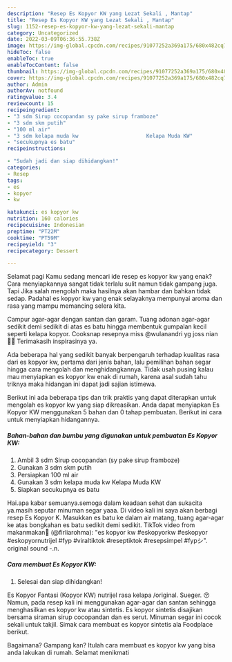 ```yaml
---
description: "Resep Es Kopyor KW yang Lezat Sekali , Mantap"
title: "Resep Es Kopyor KW yang Lezat Sekali , Mantap"
slug: 1152-resep-es-kopyor-kw-yang-lezat-sekali-mantap
category: Uncategorized
date: 2022-03-09T06:36:55.738Z
image: https://img-global.cpcdn.com/recipes/91077252a369a175/680x482cq70/es-kopyor-kw-foto-resep-utama.jpg
hideToc: false
enableToc: true
enableTocContent: false
thumbnail: https://img-global.cpcdn.com/recipes/91077252a369a175/680x482cq70/es-kopyor-kw-foto-resep-utama.jpg
cover: https://img-global.cpcdn.com/recipes/91077252a369a175/680x482cq70/es-kopyor-kw-foto-resep-utama.jpg
author: Admin
authorAv: notfound
ratingvalue: 3.4
reviewcount: 15
recipeingredient:
- "3 sdm Sirup cocopandan sy pake sirup framboze"
- "3 sdm skm putih"
- "100 ml air"
- "3 sdm kelapa muda kw                      Kelapa Muda KW"
- "secukupnya es batu"
recipeinstructions:

- "Sudah jadi dan siap dihidangkan!"
categories:
- Resep
tags:
- es
- kopyor
- kw

katakunci: es kopyor kw 
nutrition: 160 calories
recipecuisine: Indonesian
preptime: "PT22M"
cooktime: "PT59M"
recipeyield: "3"
recipecategory: Dessert

---
```



Selamat pagi Kamu sedang mencari ide resep es kopyor kw yang enak? Cara menyiapkannya sangat tidak terlalu sulit namun tidak gampang juga. Tapi Jika salah mengolah maka hasilnya akan hambar dan bahkan tidak sedap. Padahal es kopyor kw yang enak selayaknya mempunyai aroma dan rasa yang mampu memancing selera kita.


Campur agar-agar dengan santan dan garam. Tuang adonan agar-agar sedikit demi sedikit di atas es batu hingga membentuk gumpalan kecil seperti kelapa kopyor. Cooksnap resepnya miss @wulanandri yg joss nian 👍🏻 Terimakasih inspirasinya ya.

Ada beberapa hal yang sedikit banyak berpengaruh terhadap kualitas rasa dari es kopyor kw, pertama dari jenis bahan, lalu pemilihan bahan segar hingga cara mengolah dan menghidangkannya. Tidak usah pusing kalau mau menyiapkan es kopyor kw enak di rumah, karena asal sudah tahu triknya maka hidangan ini dapat jadi sajian istimewa.


Berikut ini ada beberapa tips dan trik praktis yang dapat diterapkan untuk mengolah es kopyor kw yang siap dikreasikan. Anda dapat menyiapkan Es Kopyor KW menggunakan 5 bahan dan 0 tahap pembuatan. Berikut ini cara untuk menyiapkan hidangannya.

<!--inarticleads1-->

##### Bahan-bahan dan bumbu yang digunakan untuk pembuatan Es Kopyor KW:

1. Ambil 3 sdm Sirup cocopandan (sy pake sirup framboze)
1. Gunakan 3 sdm skm putih
1. Persiapkan 100 ml air
1. Gunakan 3 sdm kelapa muda kw                      Kelapa Muda KW
1. Siapkan secukupnya es batu


Hai.apa kabar semuanya.semoga dalam keadaan sehat dan sukacita ya.masih seputar minuman segar yaaa. Di video kali ini saya akan berbagi resep Es Kopyor K. Masukkan es batu ke dalam air matang, tuang agar-agar ke atas bongkahan es batu sedikit demi sedikit. TikTok video from makanmakan🥨 (@firliarohma): &#34;es kopyor kw #eskopyorkw #eskopyor #eskopyornutrijel #fyp #viraltiktok #reseptiktok #resepsimpel #fypシ&#34;. original sound -.n. 

<!--inarticleads2-->

##### Cara membuat Es Kopyor KW:


1. Selesai dan siap dihidangkan!

Es Kopyor Fantasi (Kopyor KW) nutrijel rasa kelapa /original. Sueger. 😚 Namun, pada resep kali ini menggunakan agar-agar dan santan sehingga menghasilkan es kopyor kw atau sintetis. Es kopyor sintetis disajikan bersama siraman sirup cocopandan dan es serut. Minuman segar ini cocok sekali untuk takjil. Simak cara membuat es kopyor sintetis ala Foodplace berikut. 

Bagaimana? Gampang kan? Itulah cara membuat es kopyor kw yang bisa anda lakukan di rumah. Selamat menikmati
